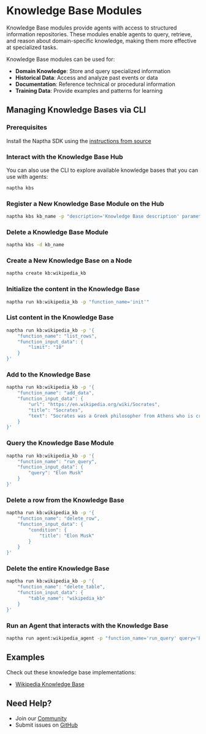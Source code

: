 # Knowledge Base Modules

Knowledge Base modules provide agents with access to structured information repositories. These modules enable agents to query, retrieve, and reason about domain-specific knowledge, making them more effective at specialized tasks.

Knowledge Base modules can be used for:

- **Domain Knowledge**: Store and query specialized information
- **Historical Data**: Access and analyze past events or data
- **Documentation**:  Reference technical or procedural information
- **Training Data**: Provide examples and patterns for learning

## Managing Knowledge Bases via CLI

### Prerequisites

Install the Naptha SDK using the [instructions from source](https://github.com/NapthaAI/naptha-sdk/)


### Interact with the Knowledge Base Hub

You can also use the CLI to explore available knowledge bases that you can use with agents:

```bash
naptha kbs
```

### Register a New Knowledge Base Module on the Hub

```bash
naptha kbs kb_name -p "description='Knowledge Base description' parameters='{input_parameter_1: str, input_parameter_2: int}' module_url='ipfs://QmNer9SRKmJPv4Ae3vdVYo6eFjPcyJ8uZ2rRSYd3koT6jg'" 
```

### Delete a Knowledge Base Module

```bash
naptha kbs -d kb_name
```

### Create a New Knowledge Base on a Node

```bash
naptha create kb:wikipedia_kb 
```

### Initialize the content in the Knowledge Base

```bash
naptha run kb:wikipedia_kb -p "function_name='init'"
```

### List content in the Knowledge Base

```bash
naptha run kb:wikipedia_kb -p '{
    "function_name": "list_rows",
    "function_input_data": {
        "limit": "10"
    }
}'
```

### Add to the Knowledge Base

```bash
naptha run kb:wikipedia_kb -p '{
    "function_name": "add_data",
    "function_input_data": {
        "url": "https://en.wikipedia.org/wiki/Socrates",
        "title": "Socrates",
        "text": "Socrates was a Greek philosopher from Athens who is credited as the founder of Western philosophy and as among the first moral philosophers of the ethical tradition of thought."
    }
}'
```

### Query the Knowledge Base Module

```bash
naptha run kb:wikipedia_kb -p '{
    "function_name": "run_query",
    "function_input_data": {
        "query": "Elon Musk"
    }
}'
```

### Delete a row from the Knowledge Base

```bash
naptha run kb:wikipedia_kb -p '{
    "function_name": "delete_row",
    "function_input_data": {
        "condition": {
            "title": "Elon Musk"
        }
    }
}'
```

### Delete the entire Knowledge Base

```bash
naptha run kb:wikipedia_kb -p '{
    "function_name": "delete_table",
    "function_input_data": {
        "table_name": "wikipedia_kb"
    }
}'
```

### Run an Agent that interacts with the Knowledge Base

```bash
naptha run agent:wikipedia_agent -p "function_name='run_query' query='Elon Musk' question='Who is Elon Musk?'" --kb_nodes "localhost"
```

## Examples

Check out these knowledge base implementations:
- [Wikipedia Knowledge Base](https://github.com/NapthaAI/wikipedia_kb)

## Need Help?
- Join our [Community](https://naptha.ai/naptha-community)
- Submit issues on [GitHub](https://github.com/NapthaAI) 